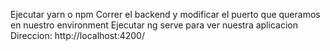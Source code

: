 Ejecutar yarn o npm
Correr el backend y modificar el puerto que queramos en nuestro environment
Ejecutar ng serve para ver nuestra aplicacion
Direccion: http://localhost:4200/